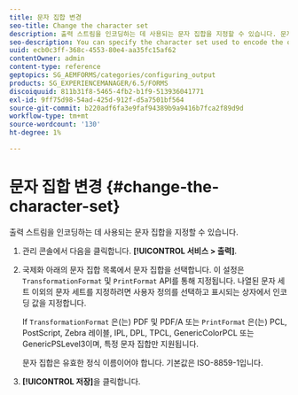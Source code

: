 ```yaml
---
title: 문자 집합 변경
seo-title: Change the character set
description: 출력 스트림을 인코딩하는 데 사용되는 문자 집합을 지정할 수 있습니다. 문자 집합을 변경하는 방법에 대해 알아봅니다.
seo-description: You can specify the character set used to encode the output stream. Learn how you can change the character set.
uuid: ecb0c3ff-368c-4553-80e4-aa35fc15af62
contentOwner: admin
content-type: reference
geptopics: SG_AEMFORMS/categories/configuring_output
products: SG_EXPERIENCEMANAGER/6.5/FORMS
discoiquuid: 811b31f8-5465-4fb2-b1f9-513936041771
exl-id: 9ff75d98-54ad-425d-912f-d5a7501bf564
source-git-commit: b220adf6fa3e9faf94389b9a9416b7fca2f89d9d
workflow-type: tm+mt
source-wordcount: '130'
ht-degree: 1%

---
```


# 문자 집합 변경 {#change-the-character-set}

출력 스트림을 인코딩하는 데 사용되는 문자 집합을 지정할 수 있습니다.

1. 관리 콘솔에서 다음을 클릭합니다. **[!UICONTROL 서비스 > 출력]**.
1. 국제화 아래의 문자 집합 목록에서 문자 집합을 선택합니다. 이 설정은 `TransformationFormat` 및 `PrintFormat` API를 통해 지정됩니다. 나열된 문자 세트 이외의 문자 세트를 지정하려면 사용자 정의를 선택하고 표시되는 상자에서 인코딩 값을 지정합니다.

   If `TransformationFormat` 은(는) PDF 및 PDF/A 또는 `PrintFormat` 은(는) PCL, PostScript, Zebra 레이블, IPL, DPL, TPCL, GenericColorPCL 또는 GenericPSLevel3이며, 특정 문자 집합만 지원됩니다.

   문자 집합은 유효한 정식 이름이어야 합니다. 기본값은 ISO-8859-1입니다.

1. **[!UICONTROL 저장]**&#x200B;을 클릭합니다.
